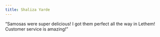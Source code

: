 ```yaml
---
title: Shaliza Yarde
---
```

“Samosas were super delicious! I got them perfect all the way in Lethem! Customer service is amazing!”